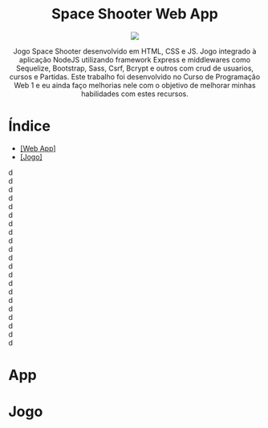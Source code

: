 <h1 align="center"> Space Shooter Web App </h1>

<p align="center">
<img src="http://img.shields.io/static/v1?label=STATUS&message=EM%20DESENVOLVIMENTO&color=GREEN&style=for-the-badge"/>
</p>

<p align="center"> Jogo Space Shooter desenvolvido em HTML, CSS e JS. Jogo integrado à aplicação NodeJS utilizando framework Express e middlewares como Sequelize, Bootstrap, Sass, Csrf, Bcrypt e outros com crud de usuarios, cursos e Partidas. Este trabalho foi desenvolvido no Curso de Programação Web 1 e eu ainda faço melhorias nele com o objetivo de melhorar minhas habilidades com estes recursos.
</p>

# Índice 

* <a href="#App"> [Web App] </a>
* <a href="#Jogo"> [Jogo] </a>

d <br>
d <br>
d <br>
d <br>
d <br>
d <br>
d <br>
d <br>
d <br>
d <br>d <br>
d <br>
d <br>
d <br>d <br>
d <br>
d <br>
d <br>
d <br>
d <br>
d <br>


# App 

# Jogo
